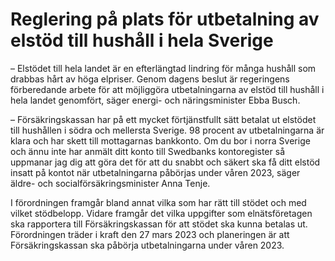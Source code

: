 # Reglering på plats för utbetalning av elstöd till hushåll i hela Sverige

– Elstödet till hela landet är en efterlängtad lindring för många hushåll som drabbas hårt av höga elpriser. Genom dagens beslut är regeringens förberedande arbete för att möjliggöra utbetalningarna av elstöd till hushåll i hela landet genomfört, säger energi\- och näringsminister Ebba Busch.

– Försäkringskassan har på ett mycket förtjänstfullt sätt betalat ut elstödet till hushållen i södra och mellersta Sverige. 98 procent av utbetalningarna är klara och har skett till mottagarnas bankkonto. Om du bor i norra Sverige och ännu inte har anmält ditt konto till Swedbanks kontoregister så uppmanar jag dig att göra det för att du snabbt och säkert ska få ditt elstöd insatt på kontot när utbetalningarna påbörjas under våren 2023, säger äldre\- och socialförsäkringsminister Anna Tenje.

I förordningen framgår bland annat vilka som har rätt till stödet och med vilket stödbelopp. Vidare framgår det vilka uppgifter som elnätsföretagen ska rapportera till Försäkringskassan för att stödet ska kunna betalas ut. Förordningen träder i kraft den 27 mars 2023 och planeringen är att Försäkringskassan ska påbörja utbetalningarna under våren 2023\.
